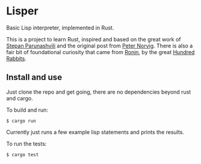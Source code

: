 # Lisper
Basic Lisp interpreter, implemented in Rust.

This is a project to learn Rust, inspired and based on the great work of [Stepan Parunashvili](https://stopa.io/post/222) and the original post from [Peter Norvig](http://norvig.com/lispy.html). There is also a fair bit of foundational curiosity that came from [Ronin](https://github.com/hundredrabbits/Ronin), by the great [Hundred Rabbits](https://100r.co/).

## Install and use

Just clone the repo and get going, there are no dependencies beyond rust and cargo.

To build and run:
```
$ cargo run
```

Currently just runs a few example lisp statements and prints the results.

To run the tests:
```
$ cargo test
```
